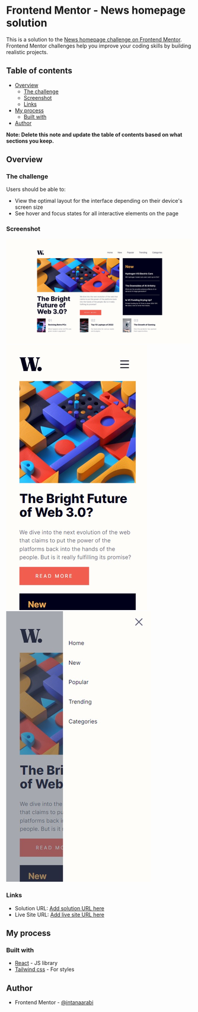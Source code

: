 # Frontend Mentor - News homepage solution

This is a solution to the [News homepage challenge on Frontend Mentor](https://www.frontendmentor.io/challenges/news-homepage-H6SWTa1MFl). Frontend Mentor challenges help you improve your coding skills by building realistic projects. 

## Table of contents

- [Overview](#overview)
  - [The challenge](#the-challenge)
  - [Screenshot](#screenshot)
  - [Links](#links)
- [My process](#my-process)
  - [Built with](#built-with)
- [Author](#author)


**Note: Delete this note and update the table of contents based on what sections you keep.**

## Overview

### The challenge

Users should be able to:

- View the optimal layout for the interface depending on their device's screen size
- See hover and focus states for all interactive elements on the page

### Screenshot
![Desktop screenshot](public/desktop.jpg)
![Mobile screenshot](public/mobile.jpg)
![Mobile Menu screenshot](public/mobile-menu.jpg)


### Links

- Solution URL: [Add solution URL here](https://your-solution-url.com)
- Live Site URL: [Add live site URL here](https://intanaarabi.github.io/news-homepage/)

## My process

### Built with

- [React](https://reactjs.org/) - JS library
- [Tailwind css](https://tailwindcss.com/) - For styles

## Author

- Frontend Mentor - [@intanaarabi](https://www.frontendmentor.io/profile/intanaarabi)


